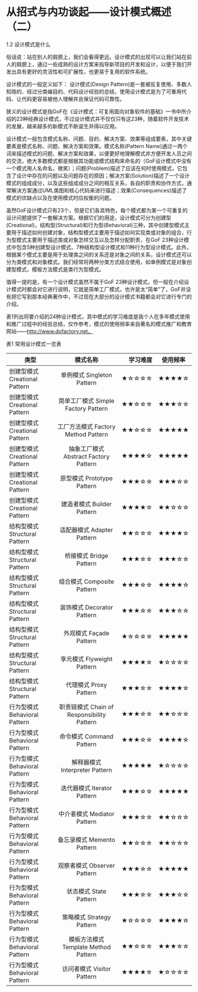 # 从招式与内功谈起——设计模式概述（二）

1.2 设计模式是什么

俗话说：站在别人的肩膀上，我们会看得更远。设计模式的出现可以让我们站在前人的肩膀上，通过一些成熟的设计方案来指导新项目的开发和设计，以便于我们开发出具有更好的灵活性和可扩展性，也更易于复用的软件系统。

设计模式的一般定义如下：
设计模式(Design Pattern)是一套被反复使用、多数人知晓的、经过分类编目的、代码设计经验的总结，使用设计模式是为了可重用代码、让代码更容易被他人理解并且保证代码可靠性。

狭义的设计模式是指GoF在《设计模式：可复用面向对象软件的基础》一书中所介绍的23种经典设计模式，不过设计模式并不仅仅只有这23种，随着软件开发技术的发展，越来越多的新模式不断诞生并得以应用。

设计模式一般包含模式名称、问题、目的、解决方案、效果等组成要素，其中关键要素是模式名称、问题、解决方案和效果。模式名称(Pattern Name)通过一两个词来描述模式的问题、解决方案和效果，以便更好地理解模式并方便开发人员之间的交流，绝大多数模式都是根据其功能或模式结构来命名的（GoF设计模式中没有一个模式用人名命名，微笑）；问题(Problem)描述了应该在何时使用模式，它包含了设计中存在的问题以及问题存在的原因；解决方案(Solution)描述了一个设计模式的组成成分，以及这些组成成分之间的相互关系，各自的职责和协作方式，通常解决方案通过UML类图和核心代码来进行描述；效果(Consequences)描述了模式的优缺点以及在使用模式时应权衡的问题。

虽然GoF设计模式只有23个，但是它们各具特色，每个模式都为某一个可重复的设计问题提供了一套解决方案。根据它们的用途，设计模式可分为创建型(Creational)，结构型(Structural)和行为型(Behavioral)三种，其中创建型模式主要用于描述如何创建对象，结构型模式主要用于描述如何实现类或对象的组合，行为型模式主要用于描述类或对象怎样交互以及怎样分配职责，在GoF 23种设计模式中包含5种创建型设计模式、7种结构型设计模式和11种行为型设计模式。此外，根据某个模式主要是用于处理类之间的关系还是对象之间的关系，设计模式还可以分为类模式和对象模式。我们经常将两种分类方式结合使用，如单例模式是对象创建型模式，模板方法模式是类行为型模式。

值得一提的是，有一个设计模式虽然不属于GoF 23种设计模式，但一般在介绍设计模式时都会对它进行说明，它就是简单工厂模式，也许是太“简单”了，GoF并没有把它写到那本经典著作中，不过现在大部分的设计模式书籍都会对它进行专门的介绍。

表1列出将要介绍的24种设计模式，其中模式的学习难度是我个人在多年模式使用和推广过程中的经验总结，仅作参考，模式的使用频率来自著名的模式推广和教育网站——http://www.dofactory.net。


表1  常用设计模式一览表

| 类型                            |                    模式名称                   | 学习难度 | 使用频率 |
|---------------------------------|:---------------------------------------------:|---------:|----------|
| 创建型模式 Creational   Pattern |           单例模式 Singleton Pattern          |    ★☆☆☆☆ | ★★★★☆    |
| 创建型模式 Creational Pattern   |     简单工厂模式 Simple   Factory Pattern     |    ★★☆☆☆ | ★★★☆☆    |
| 创建型模式 Creational Pattern   |      工厂方法模式 Factory Method Pattern      |    ★★☆☆☆ | ★★★★★    |
| 创建型模式 Creational Pattern   | 抽象工厂模式 Abstract  Factory   Pattern      | ★★★★☆    | ★★★★★    |
| 创建型模式 Creational Pattern   | 原型模式 Prototype Pattern                    | ★★★☆☆    | ★★★☆☆    |
| 创建型模式 Creational Pattern   | 建造者模式 Builder Pattern                    | ★★★★☆    | ★★☆☆☆    |
| 结构型模式 Structural Pattern   | 适配器模式 Adapter Pattern                    | ★★☆☆☆    | ★★★★☆    |
| 结构型模式 Structural Pattern   | 桥接模式 Bridge  Pattern                      | ★★★☆☆    | ★★★☆☆    |
| 结构型模式 Structural Pattern   | 组合模式 Composite  Pattern                   | ★★★☆☆    | ★★★★☆    |
| 结构型模式 Structural Pattern   | 装饰模式 Decorator  Pattern                   | ★★★☆☆    | ★★★☆☆    |
| 结构型模式 Structural Pattern   | 外观模式 Façade  Pattern                      | ★☆☆☆☆    | ★★★★★    |
| 结构型模式 Structural Pattern   | 享元模式 Flyweight  Pattern                   | ★★★★☆    | ★☆☆☆☆    |
| 结构型模式 Structural Pattern   | 代理模式 Proxy  Pattern                       | ★★★☆☆    | ★★★★☆    |
| 行为型模式 Behavioral Pattern   | 职责链模式 Chain  of Responsibility   Pattern | ★★★☆☆    | ★★☆☆☆    |
| 行为型模式 Behavioral Pattern   | 命令模式 Command  Pattern                     | ★★★☆☆    | ★★★★☆    |
| 行为型模式 Behavioral Pattern   | 解释器模式 Interpreter  Pattern               | ★★★★★    | ★☆☆☆☆    |
| 行为型模式 Behavioral Pattern   | 迭代器模式 Iterator  Pattern                  | ★★★☆☆    | ★★★★★    |
| 行为型模式 Behavioral Pattern   | 中介者模式 Mediator  Pattern                  | ★★★☆☆    | ★★☆☆☆    |
| 行为型模式 Behavioral Pattern   | 备忘录模式 Memento  Pattern                   | ★★☆☆☆    | ★★☆☆☆    |
| 行为型模式 Behavioral Pattern   | 观察者模式 Observer  Pattern                  | ★★★☆☆    | ★★★★★    |
| 行为型模式 Behavioral Pattern   | 状态模式 State  Pattern                       | ★★★☆☆    | ★★★☆☆    |
| 行为型模式 Behavioral Pattern   | 策略模式 Strategy  Pattern                    | ★☆☆☆☆    | ★★★★☆    |
| 行为型模式 Behavioral Pattern   | 模板方法模式 Template  Method Pattern         | ★★☆☆☆    | ★★★☆☆    |
| 行为型模式 Behavioral Pattern   | 访问者模式 Visitor  Pattern                   | ★★★★☆    | ★☆☆☆☆    |
